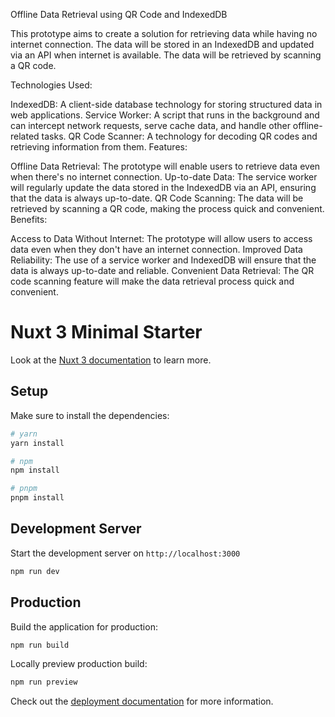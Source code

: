 Offline Data Retrieval using QR Code and IndexedDB

This prototype aims to create a solution for retrieving data while having no internet connection. The data will be stored in an IndexedDB and updated via an API when internet is available. The data will be retrieved by scanning a QR code.

Technologies Used:

IndexedDB: A client-side database technology for storing structured data in web applications.
Service Worker: A script that runs in the background and can intercept network requests, serve cache data, and handle other offline-related tasks.
QR Code Scanner: A technology for decoding QR codes and retrieving information from them.
Features:

Offline Data Retrieval: The prototype will enable users to retrieve data even when there's no internet connection.
Up-to-date Data: The service worker will regularly update the data stored in the IndexedDB via an API, ensuring that the data is always up-to-date.
QR Code Scanning: The data will be retrieved by scanning a QR code, making the process quick and convenient.
Benefits:

Access to Data Without Internet: The prototype will allow users to access data even when they don't have an internet connection.
Improved Data Reliability: The use of a service worker and IndexedDB will ensure that the data is always up-to-date and reliable.
Convenient Data Retrieval: The QR code scanning feature will make the data retrieval process quick and convenient.

# Nuxt 3 Minimal Starter

Look at the [Nuxt 3 documentation](https://nuxt.com/docs/getting-started/introduction) to learn more.

## Setup

Make sure to install the dependencies:

```bash
# yarn
yarn install

# npm
npm install

# pnpm
pnpm install
```

## Development Server

Start the development server on `http://localhost:3000`

```bash
npm run dev
```

## Production

Build the application for production:

```bash
npm run build
```

Locally preview production build:

```bash
npm run preview
```

Check out the [deployment documentation](https://nuxt.com/docs/getting-started/deployment) for more information.
